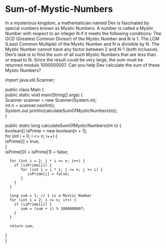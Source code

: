 # Sum-of-Mystic-Numbers

In a mysterious kingdom, a mathematician named Dev is fascinated by special numbers known as Mystic Numbers. A number is called a Mystic Number with respect to an integer N if it meets the following conditions:
The GCD (Greatest Common Divisor) of the Mystic Number and N is 1.
The LCM (Least Common Multiple) of the Mystic Number and N is divisible by N.
The Mystic Number cannot have any factor between 2 and N-1 (both inclusive).
Dev’s task is to find the sum of all such Mystic Numbers that are less than or equal to N. Since the result could be very large, the sum must be returned modulo 1000000007.
Can you help Dev calculate the sum of these Mystic Numbers?

import java.util.Scanner;  
  
public class Main {  
   public static void main(String[] args) {  
      Scanner scanner = new Scanner(System.in);  
      int n = scanner.nextInt();  
      System.out.println(calculateSumOfMysticNumbers(n));  
   }  
  
   public static long calculateSumOfMysticNumbers(int n) {  
      boolean[] isPrime = new boolean[n + 1];  
      for (int i = 0; i <= n; i++) {  
        isPrime[i] = true;  
      }  
      isPrime[0] = isPrime[1] = false;  
  
      for (int i = 2; i * i <= n; i++) {  
        if (isPrime[i]) {  
           for (int j = i * i; j <= n; j += i) {  
              isPrime[j] = false;  
           }  
        }  
      }  
  
      long sum = 1; // 1 is a Mystic Number  
      for (int i = 2; i <= n; i++) {  
        if (isPrime[i]) {  
           sum = (sum + i) % 1000000007;  
        }  
      }  
  
      return sum;  
   }  
}
